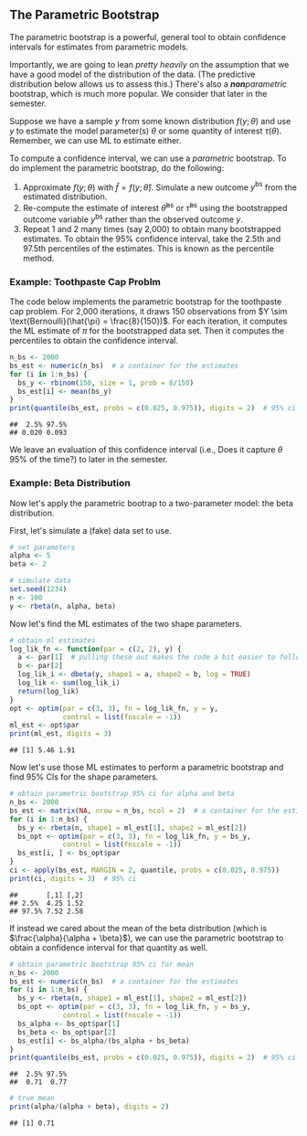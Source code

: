 
## The Parametric Bootstrap

The parametric bootstrap is a powerful, general tool to obtain confidence intervals for estimates from parametric models. 

Importantly, we are going to lean *pretty heavily* on the assumption that we have a good model of the distribution of the data. (The predictive distribution below allows us to assess this.) There's also a ***non**parametric* bootstrap, which is much more popular. We consider that later in the semester.

Suppose we have a sample $y$ from some known distribution $f(y; \theta)$ and use $y$ to estimate the model parameter(s) $\theta$ or some quantity of interest $\tau(\theta)$. Remember, we can use ML to estimate either.

To compute a confidence interval, we can use a *parametric* bootstrap. To do implement the parametric bootstrap, do the following: 

1. Approximate $f(y; \theta)$ with $\hat{f} = f(y; \hat{\theta})$. Simulate a new outcome $y^{\text{bs}}$ from the estimated distribution. 
1. Re-compute the estimate of interest $\hat{\theta}^{\text{bs}}$ or $\hat{\tau}^{\text{bs}}$ using the bootstrapped outcome variable $y^{\text{bs}}$ rather than the observed outcome $y$.
1. Repeat 1 and 2 many times (say 2,000) to obtain many bootstrapped estimates. To obtain the 95% confidence interval, take the 2.5th and 97.5th percentiles of the estimates. This is known as the percentile method.

### Example: Toothpaste Cap Problm

The code below implements the parametric bootstrap for the toothpaste cap problem. For 2,000 iterations, it draws 150 observations from $Y \sim \text{Bernoulli}(\hat{\pi} = \frac{8}{150})$. For each iteration, it computes the ML estimate of $\pi$ for the bootstrapped data set. Then it computes the percentiles to obtain the confidence interval.


```r
n_bs <- 2000
bs_est <- numeric(n_bs)  # a container for the estimates
for (i in 1:n_bs) {
  bs_y <- rbinom(150, size = 1, prob = 8/150)
  bs_est[i] <- mean(bs_y)
}
print(quantile(bs_est, probs = c(0.025, 0.975)), digits = 2)  # 95% ci
```

```
##  2.5% 97.5% 
## 0.020 0.093
```

We leave an evaluation of this confidence interval (i.e., Does it capture $\theta$ 95% of the time?) to later in the semester.

### Example: Beta Distribution

Now let's apply the parametric bootrap to a two-parameter model: the beta distribution.

First, let's simulate a (fake) data set to use.


```r
# set parameters
alpha <- 5
beta <- 2

# simulate data
set.seed(1234)
n <- 100
y <- rbeta(n, alpha, beta)
```

Now let's find the ML estimates of the two shape parameters.


```r
# obtain ml estimates
log_lik_fn <- function(par = c(2, 2), y) {
  a <- par[1]  # pulling these out makes the code a bit easier to follow
  b <- par[2]
  log_lik_i <- dbeta(y, shape1 = a, shape2 = b, log = TRUE)
  log_lik <- sum(log_lik_i)
  return(log_lik)
}
opt <- optim(par = c(3, 3), fn = log_lik_fn, y = y,
             control = list(fnscale = -1))
ml_est <- opt$par
print(ml_est, digits = 3)
```

```
## [1] 5.46 1.91
```

Now let's use those ML estimates to perform a parametric bootstrap and find 95% CIs for the shape parameters.


```r
# obtain parametric bootstrap 95% ci for alpha and beta
n_bs <- 2000
bs_est <- matrix(NA, nrow = n_bs, ncol = 2)  # a container for the estimates
for (i in 1:n_bs) {
  bs_y <- rbeta(n, shape1 = ml_est[1], shape2 = ml_est[2])
  bs_opt <- optim(par = c(3, 3), fn = log_lik_fn, y = bs_y,
             control = list(fnscale = -1))
  bs_est[i, ] <- bs_opt$par
}
ci <- apply(bs_est, MARGIN = 2, quantile, probs = c(0.025, 0.975))
print(ci, digits = 3)  # 95% ci
```

```
##       [,1] [,2]
## 2.5%  4.25 1.52
## 97.5% 7.52 2.58
```

If instead we cared about the mean of the beta distribution (which is $\frac{\alpha}{\alpha + \beta}$), we can use the parametric bootstrap to obtain a confidence interval for that quantity as well.


```r
# obtain parametric bootstrap 95% ci for mean
n_bs <- 2000
bs_est <- numeric(n_bs)  # a container for the estimates
for (i in 1:n_bs) {
  bs_y <- rbeta(n, shape1 = ml_est[1], shape2 = ml_est[2])
  bs_opt <- optim(par = c(3, 3), fn = log_lik_fn, y = bs_y,
             control = list(fnscale = -1))
  bs_alpha <- bs_opt$par[1]
  bs_beta <- bs_opt$par[2]
  bs_est[i] <- bs_alpha/(bs_alpha + bs_beta)
}
print(quantile(bs_est, probs = c(0.025, 0.975)), digits = 2)  # 95% ci
```

```
##  2.5% 97.5% 
##  0.71  0.77
```

```r
# true mean 
print(alpha/(alpha + beta), digits = 2)
```

```
## [1] 0.71
```
